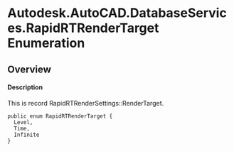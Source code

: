 # Autodesk.AutoCAD.DatabaseServices.RapidRTRenderTarget Enumeration

## Overview

#### Description
This is record RapidRTRenderSettings::RenderTarget.
```text
public enum RapidRTRenderTarget {
  Level,
  Time,
  Infinite
}
```
